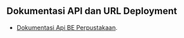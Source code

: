 ## Dokumentasi API dan URL Deployment

- [Dokumentasi Api BE Perpustakaan](https://documenter.getpostman.com/view/25282694/2sA3XWeKne).
<!-- - [Link Deployment On Progress](https://laravel.com/docs/container). -->

